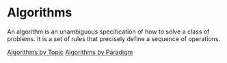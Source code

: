 # Algorithms
An algorithm is an unambiguous specification of how to solve a class of problems. It is a set of rules that precisely define a sequence of operations.

[Algorithms by Topic](algorithms/topic/README.md)
[Algorithms by Paradigm](algorithms/paradigm/README.md)